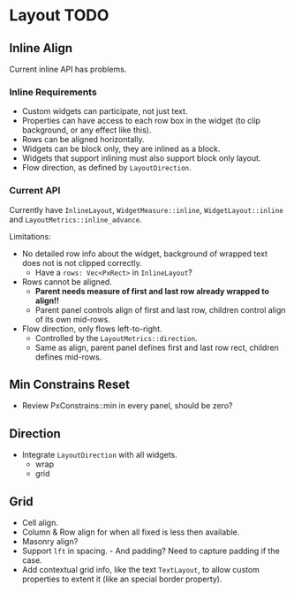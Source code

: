 # Layout TODO

## Inline Align

Current inline API has problems.

### Inline Requirements

* Custom widgets can participate, not just text.
* Properties can have access to each row box in the widget (to clip background, or any effect like this).
* Rows can be aligned horizontally.
* Widgets can be block only, they are inlined as a block.
* Widgets that support inlining must also support block only layout.
* Flow direction, as defined by `LayoutDirection`.

### Current API

Currently have `InlineLayout`, `WidgetMeasure::inline`, `WidgetLayout::inline` and `LayoutMetrics::inline_advance`.

Limitations:

* No detailed row info about the widget, background of wrapped text does not is not clipped correctly.
  - Have a `rows: Vec<PxRect>` in `InlineLayout`?  
* Rows cannot be aligned.
  - **Parent needs measure of first and last row already wrapped to align!!**
  - Parent panel controls align of first and last row, children control align of its own mid-rows.
* Flow direction, only flows left-to-right.
  - Controlled by the `LayoutMetrics::direction`.
  - Same as align, parent panel defines first and last row rect, children defines mid-rows.

## Min Constrains Reset

* Review PxConstrains::min in every panel, should be zero? 

## Direction

* Integrate `LayoutDirection` with all widgets.
  - wrap
  - grid

## Grid 

* Cell align.
* Column & Row align for when all fixed is less then available.
* Masonry align?
* Support `lft` in spacing.
        - And padding? Need to capture padding if the case.
* Add contextual grid info, like the text `TextLayout`, to allow custom properties to extent it (like an special border property).